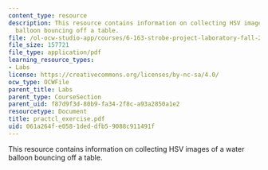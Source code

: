 ```yaml
---
content_type: resource
description: This resource contains information on collecting HSV images of a water
  balloon bouncing off a table.
file: /ol-ocw-studio-app/courses/6-163-strobe-project-laboratory-fall-2005/061a264fe0581deddfb59088c911491f_practcl_exercise.pdf
file_size: 157721
file_type: application/pdf
learning_resource_types:
- Labs
license: https://creativecommons.org/licenses/by-nc-sa/4.0/
ocw_type: OCWFile
parent_title: Labs
parent_type: CourseSection
parent_uid: f87d9f3d-80b9-fa34-2f8c-a93a2850a1e2
resourcetype: Document
title: practcl_exercise.pdf
uid: 061a264f-e058-1ded-dfb5-9088c911491f
---
```

This resource contains information on collecting HSV images of a water balloon bouncing off a table.